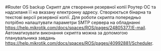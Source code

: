 #Router OS backup
Скрипт для створення резервної копії Роутер ОС та надсиланя її на вказану електронну адресу. 
Створюється бінарна та текстові версії резервної копії. Для роботи скрипта попередньо потрібно налаштувати параметри SMTP сервера на обладнанні https://help.mikrotik.com/docs/spaces/ROS/pages/24805377/E-mail.
Автоматизувати виконання скрипта можна за допомогою планувальника завдань https://help.mikrotik.com/docs/spaces/ROS/pages/40992881/Scheduler.
